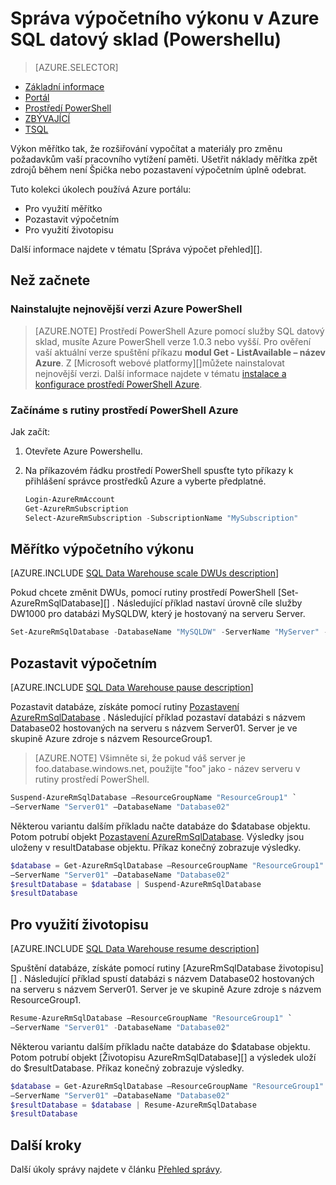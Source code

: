 <properties
   pageTitle="Správa výpočetního výkonu v Azure SQL datový sklad (Powershellu) | Microsoft Azure"
   description="Úkoly Powershellu ke správě výpočetního výkonu. Měřítko výpočet zdroje úpravou DWUs. Nebo pozastavení a obnovení výpočet nákladů na zdroje."
   services="sql-data-warehouse"
   documentationCenter="NA"
   authors="barbkess"
   manager="barbkess"
   editor=""/>

<tags
   ms.service="sql-data-warehouse"
   ms.devlang="NA"
   ms.topic="article"
   ms.tgt_pltfrm="NA"
   ms.workload="data-services"
   ms.date="06/13/2016"
   ms.author="barbkess;sonyama"/>

# <a name="manage-compute-power-in-azure-sql-data-warehouse-powershell"></a>Správa výpočetního výkonu v Azure SQL datový sklad (Powershellu)

> [AZURE.SELECTOR]
- [Základní informace](sql-data-warehouse-manage-compute-overview.md)
- [Portál](sql-data-warehouse-manage-compute-portal.md)
- [Prostředí PowerShell](sql-data-warehouse-manage-compute-powershell.md)
- [ZBÝVAJÍCÍ](sql-data-warehouse-manage-compute-rest-api.md)
- [TSQL](sql-data-warehouse-manage-compute-tsql.md)


Výkon měřítko tak, že rozšiřování vypočítat a materiály pro změnu požadavkům vaší pracovního vytížení paměti. Ušetřit náklady měřítka zpět zdrojů během není Špička nebo pozastavení výpočetním úplně odebrat. 

Tuto kolekci úkolech používá Azure portálu:

- Pro využití měřítko
- Pozastavit výpočetním
- Pro využití životopisu

Další informace najdete v tématu [Správa výpočet přehled][].


## <a name="before-you-begin"></a>Než začnete

### <a name="install-the-latest-version-of-azure-powershell"></a>Nainstalujte nejnovější verzi Azure PowerShell

> [AZURE.NOTE]  Prostředí PowerShell Azure pomocí služby SQL datový sklad, musíte Azure PowerShell verze 1.0.3 nebo vyšší.  Pro ověření vaší aktuální verze spuštění příkazu **modul Get - ListAvailable – název Azure**. Z [Microsoft webové platformy][]můžete nainstalovat nejnovější verzi.  Další informace najdete v tématu [instalace a konfigurace prostředí PowerShell Azure][].

### <a name="get-started-with-azure-powershell-cmdlets"></a>Začínáme s rutiny prostředí PowerShell Azure

Jak začít:

1. Otevřete Azure Powershellu. 
2. Na příkazovém řádku prostředí PowerShell spusťte tyto příkazy k přihlášení správce prostředků Azure a vyberte předplatné.

    ```PowerShell
    Login-AzureRmAccount
    Get-AzureRmSubscription
    Select-AzureRmSubscription -SubscriptionName "MySubscription"
    ```

<a name="scale-performance-bk"></a>
<a name="scale-compute-bk"></a>

## <a name="scale-compute-power"></a>Měřítko výpočetního výkonu

[AZURE.INCLUDE [SQL Data Warehouse scale DWUs description](../../includes/sql-data-warehouse-scale-dwus-description.md)]

Pokud chcete změnit DWUs, pomocí rutiny prostředí PowerShell [Set-AzureRmSqlDatabase][] . Následující příklad nastaví úrovně cíle služby DW1000 pro databázi MySQLDW, který je hostovaný na serveru Server. 

```Powershell
Set-AzureRmSqlDatabase -DatabaseName "MySQLDW" -ServerName "MyServer" -RequestedServiceObjectiveName "DW1000"
```

<a name="pause-compute-bk"></a>

## <a name="pause-compute"></a>Pozastavit výpočetním

[AZURE.INCLUDE [SQL Data Warehouse pause description](../../includes/sql-data-warehouse-pause-description.md)]

Pozastavit databáze, získáte pomocí rutiny [Pozastavení AzureRmSqlDatabase][] . Následující příklad pozastaví databázi s názvem Database02 hostovaných na serveru s názvem Server01. Server je ve skupině Azure zdroje s názvem ResourceGroup1. 

> [AZURE.NOTE] Všimněte si, že pokud váš server je foo.database.windows.net, použijte "foo" jako - název serveru v rutiny prostředí PowerShell.

```Powershell
Suspend-AzureRmSqlDatabase –ResourceGroupName "ResourceGroup1" `
–ServerName "Server01" –DatabaseName "Database02"
```
Některou variantu dalším příkladu načte databáze do $database objektu. Potom potrubí objekt [Pozastavení AzureRmSqlDatabase][]. Výsledky jsou uloženy v resultDatabase objektu. Příkaz konečný zobrazuje výsledky.

```Powershell
$database = Get-AzureRmSqlDatabase –ResourceGroupName "ResourceGroup1" `
–ServerName "Server01" –DatabaseName "Database02"
$resultDatabase = $database | Suspend-AzureRmSqlDatabase
$resultDatabase
```

<a name="resume-compute-bk"></a>

## <a name="resume-compute"></a>Pro využití životopisu

[AZURE.INCLUDE [SQL Data Warehouse resume description](../../includes/sql-data-warehouse-resume-description.md)]

Spuštění databáze, získáte pomocí rutiny [AzureRmSqlDatabase životopisu][] . Následující příklad spustí databázi s názvem Database02 hostovaných na serveru s názvem Server01. Server je ve skupině Azure zdroje s názvem ResourceGroup1. 

```Powershell
Resume-AzureRmSqlDatabase –ResourceGroupName "ResourceGroup1" `
–ServerName "Server01" -DatabaseName "Database02"
```

Některou variantu dalším příkladu načte databáze do $database objektu. Potom potrubí objekt [Životopisu AzureRmSqlDatabase][] a výsledek uloží do $resultDatabase. Příkaz konečný zobrazuje výsledky.

```Powershell
$database = Get-AzureRmSqlDatabase –ResourceGroupName "ResourceGroup1" `
–ServerName "Server01" –DatabaseName "Database02"
$resultDatabase = $database | Resume-AzureRmSqlDatabase
$resultDatabase
```

<a name="next-steps-bk"></a>

## <a name="next-steps"></a>Další kroky

Další úkoly správy najdete v článku [Přehled správy][].

<!--Image references-->

<!--Article references-->
[Service capacity limits]: ./sql-data-warehouse-service-capacity-limits.md
[Přehled správy]: ./sql-data-warehouse-overview-manage.md
[Instalace a konfigurace prostředí PowerShell Azure]: ./powershell-install-configure.md
[Správa výpočetním přehled]: ./sql-data-warehouse-manage-compute-overview.md

<!--MSDN references-->
[Životopis AzureRmSqlDatabase]: https://msdn.microsoft.com/library/mt619347.aspx
[Pozastavení AzureRmSqlDatabase]: https://msdn.microsoft.com/library/mt619337.aspx
[Nastavení AzureRmSqlDatabase]: https://msdn.microsoft.com/library/mt619433.aspx

<!--Other Web references-->
[Microsoft Web platformy]: https://aka.ms/webpi-azps
[Azure portal]: http://portal.azure.com/
